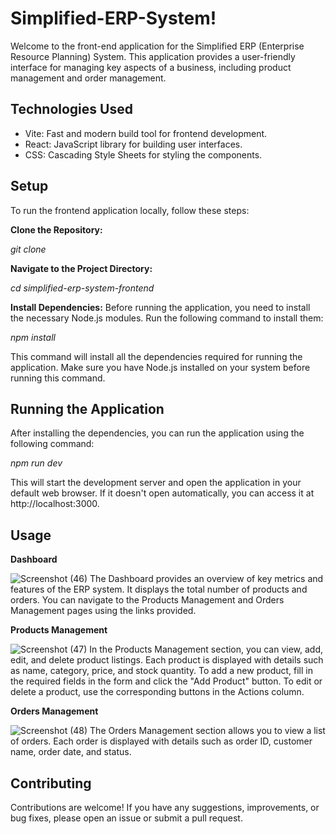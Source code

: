 # Simplified-ERP-System!
Welcome to the front-end application for the Simplified ERP (Enterprise Resource Planning) System. This application provides a user-friendly interface for managing key aspects of a business, including product management and order management.

## Technologies Used 
+ Vite: Fast and modern build tool for frontend development.
+ React: JavaScript library for building user interfaces.
+ CSS: Cascading Style Sheets for styling the components.
## Setup
To run the frontend application locally, follow these steps:

**Clone the Repository:**

 _git clone <repository-url>_ 

**Navigate to the Project Directory:**

_cd simplified-erp-system-frontend_

**Install Dependencies:**
Before running the application, you need to install the necessary Node.js modules. Run the following command to install them:

_npm install_

This command will install all the dependencies required for running the application. Make sure you have Node.js installed on your system before running this command.

## Running the Application
After installing the dependencies, you can run the application using the following command:

_npm run dev_

This will start the development server and open the application in your default web browser. If it doesn't open automatically, you can access it at http://localhost:3000.

## Usage
**Dashboard**

![Screenshot (46)](https://github.com/aniroop08/Simplified-ERP-System/assets/112757035/cb2e1f1c-6e7f-44e6-a68b-d2b5653ac26b)
The Dashboard provides an overview of key metrics and features of the ERP system.
It displays the total number of products and orders.
You can navigate to the Products Management and Orders Management pages using the links provided.

**Products Management**

![Screenshot (47)](https://github.com/aniroop08/Simplified-ERP-System/assets/112757035/7a93e31d-5202-4c28-8f6b-f3a939e5f3f4)
In the Products Management section, you can view, add, edit, and delete product listings.
Each product is displayed with details such as name, category, price, and stock quantity.
To add a new product, fill in the required fields in the form and click the "Add Product" button.
To edit or delete a product, use the corresponding buttons in the Actions column.

**Orders Management**

![Screenshot (48)](https://github.com/aniroop08/Simplified-ERP-System/assets/112757035/cbb899f6-9877-415e-9ed6-439e4095b85e)
The Orders Management section allows you to view a list of orders.
Each order is displayed with details such as order ID, customer name, order date, and status.

## Contributing

Contributions are welcome! If you have any suggestions, improvements, or bug fixes, please open an issue or submit a pull request.


